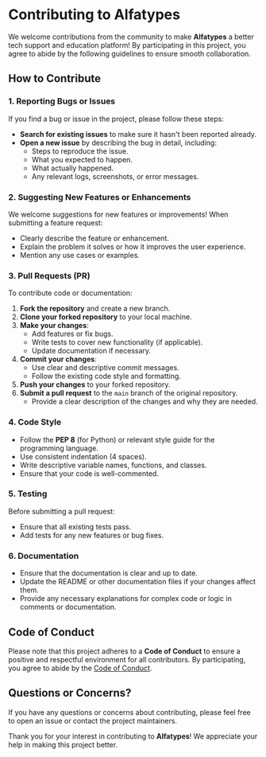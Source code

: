 # Contributing to Alfatypes

We welcome contributions from the community to make **Alfatypes** a better tech support and education platform! By participating in this project, you agree to abide by the following guidelines to ensure smooth collaboration.

## How to Contribute

### 1. Reporting Bugs or Issues
If you find a bug or issue in the project, please follow these steps:
- **Search for existing issues** to make sure it hasn't been reported already.
- **Open a new issue** by describing the bug in detail, including:
  - Steps to reproduce the issue.
  - What you expected to happen.
  - What actually happened.
  - Any relevant logs, screenshots, or error messages.

### 2. Suggesting New Features or Enhancements
We welcome suggestions for new features or improvements! When submitting a feature request:
- Clearly describe the feature or enhancement.
- Explain the problem it solves or how it improves the user experience.
- Mention any use cases or examples.

### 3. Pull Requests (PR)
To contribute code or documentation:
1. **Fork the repository** and create a new branch.
2. **Clone your forked repository** to your local machine.
3. **Make your changes**: 
   - Add features or fix bugs.
   - Write tests to cover new functionality (if applicable).
   - Update documentation if necessary.
4. **Commit your changes**:
   - Use clear and descriptive commit messages.
   - Follow the existing code style and formatting.
5. **Push your changes** to your forked repository.
6. **Submit a pull request** to the `main` branch of the original repository.
   - Provide a clear description of the changes and why they are needed.

### 4. Code Style
- Follow the **PEP 8** (for Python) or relevant style guide for the programming language.
- Use consistent indentation (4 spaces).
- Write descriptive variable names, functions, and classes.
- Ensure that your code is well-commented.

### 5. Testing
Before submitting a pull request:
- Ensure that all existing tests pass.
- Add tests for any new features or bug fixes.

### 6. Documentation
- Ensure that the documentation is clear and up to date.
- Update the README or other documentation files if your changes affect them.
- Provide any necessary explanations for complex code or logic in comments or documentation.

## Code of Conduct

Please note that this project adheres to a **Code of Conduct** to ensure a positive and respectful environment for all contributors. By participating, you agree to abide by the [Code of Conduct](CODE_OF_CONDUCT.md).

## Questions or Concerns?

If you have any questions or concerns about contributing, please feel free to open an issue or contact the project maintainers.

Thank you for your interest in contributing to **Alfatypes**! We appreciate your help in making this project better.


